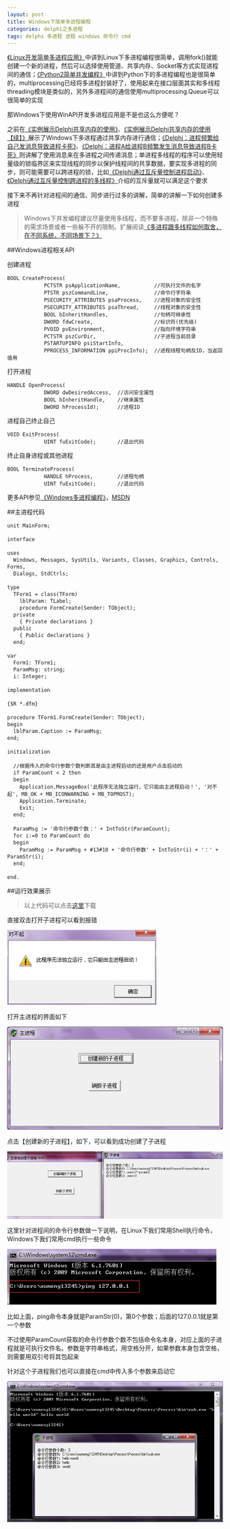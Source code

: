 ```yaml
---
layout: post
title: Windows下简单多进程编程
categories: delphi之多进程
tags: delphi 多进程 进程 windows 命令行 cmd
---
```


[《Linux开发简单多进程应用》](http://www.xumenger.com/linux-process-20170210/)中讲到Linux下多进程编程很简单，调用fork()就能创建一个新的进程，然后可以选择使用管道、共享内存、Socket等方式实现进程间的通信；[《Python2简单并发编程》](http://www.xumenger.com/python2-20170205/)中讲到Python下的多进程编程也是很简单的，multiprocessing已经将多进程封装好了，使用起来在接口层面其实和多线程threading模块是类似的，另外多进程间的通信使用multiprocessing.Queue可以很简单的实现

那Windows下使用WinAPI开发多进程应用是不是也这么方便呢？

之前在[《实例展示Delphi共享内存的使用》](http://www.xumenger.com/windows-delphi-sharemem-ipc-20160507/)、[《实例展示Delphi共享内存的使用【续】》](http://www.xumenger.com/windows-delphi-sharemem-ipc-20160511/)展示了Windows下多进程通过共享内存进行通信；[《Delphi：进程频繁给自己发消息导致进程卡死》](http://www.xumenger.com/delphi-message-1-20160521/)、[《Delphi：进程A给进程B频繁发生消息导致进程B卡死》](http://www.xumenger.com/delphi-message-2-20160521/)则讲解了使用消息来在多进程之间传递消息；单进程多线程的程序可以使用轻量级的锁临界区来实现线程的同步以保护线程间的共享数据，要实现多进程的同步，则可能需要可以跨进程的锁，比如[《Delphi通过互斥量控制进程启动》](http://www.xumenger.com/delphi-mutex-01-20160121/)、[《Delphi通过互斥量控制跨进程的多线程》](http://www.xumenger.com/delphi-mutex-02-20160121/)介绍的互斥量就可以满足这个要求

接下来不再针对进程间的通信、同步进行过多的讲解，简单的讲解一下如何创建多进程

>Windows下并发编程建议尽量使用多线程，而不要多进程，除非一个特殊的需求场景或者一些躲不开的限制。扩展阅读[《多进程跟多线程如何取舍，在不同系统，不同场景下？》](https://www.zhihu.com/question/48153562/answer/109506150)

##Windows进程相关API

创建进程

```
BOOL CreateProcess(
			PCTSTR psApplicationName, 			//可执行文件的名字
			PTSTR pszCommandLine, 				//命令行字符串
			PSECURITY_ATTRIBUTES psaProcess,   	//进程对象的安全性
			PSECURITY_ATTRIBUTES psaThread,   	//线程对象的安全性
			BOOL bInheritHandles, 				//句柄可继承性
			DWORD fdwCreate,   					//标识符(优先级)
			PVOID pvEnvironment, 				//指向环境字符串
			PCTSTR pszCurDir,   				//子进程当前目录
			PSTARTUPINFO psiStartInfo,
			PPROCESS_INFORMATION ppiProcInfo);  //进程线程句柄及ID，当返回值用
```

打开进程

```
HANDLE OpenProcess(
			DWORD dwDesiredAccess, 	//访问安全属性
			BOOL bInheritHandle, 	//继承属性
			DWORD hProcessId);   	//进程ID
```

进程自己终止自己

```
VOID ExitProcess(
			UINT fuExitCode); 		//退出代码
```

终止自身进程或其他进程

```
BOOL TerminateProcess(
			HANDLE hProcess, 		//进程句柄
			UINT fuExitCode); 		//退出代码
```

更多API参见[《Windows多进程编程》](http://blog.csdn.net/bxhj3014/article/details/2082255)，[MSDN](https://msdn.microsoft.com/zh-cn/default.aspx)

##主进程代码

```
unit MainForm;

interface

uses
  Windows, Messages, SysUtils, Variants, Classes, Graphics, Controls, Forms,
  Dialogs, StdCtrls;

type
  TForm1 = class(TForm)
    lblParam: TLabel;
    procedure FormCreate(Sender: TObject);
  private
    { Private declarations }
  public
    { Public declarations }
  end;

var
  Form1: TForm1;
  ParamMsg: string;
  i: Integer;

implementation

{$R *.dfm}

procedure TForm1.FormCreate(Sender: TObject);
begin
  lblParam.Caption := ParamMsg;
end;

initialization

  //根据传入的命令行参数个数判断其是由主进程启动的还是用户点击启动的
  if ParamCount < 2 then
  begin
    Application.MessageBox('此程序无法独立运行，它只能由主进程启动！', '对不起', MB_OK + MB_ICONWARNING + MB_TOPMOST);
    Application.Terminate;
    Exit;
  end;

  ParamMsg := '命令行参数个数：' + IntToStr(ParamCount);
  for i:=0 to ParamCount do
  begin
    ParamMsg := ParamMsg + #13#10 + '命令行参数' + IntToStr(i) + '：' + ParamStr(i);
  end;

end.
```

##运行效果展示

>以上代码可以点击[这里](../download/20170303/Process.zip)下载

直接双击打开子进程可以看到报错

![image](../media/image/2017-03-03/01.png)

打开主进程的界面如下

![image](../media/image/2017-03-03/02.png)

点击【创建新的子进程】，如下，可以看到成功创建了子进程

![image](../media/image/2017-03-03/03.png)

这里针对进程间的命令行参数做一下说明，在Linux下我们常用Shell执行命令，Windows下我们常用cmd执行一些命令

![image](../media/image/2017-03-03/04.png)

比如上面，ping命令本身就是ParamStr(0)，第0个参数；后面的127.0.0.1就是第一个参数

不过使用ParamCount获取的命令行参数个数不包括命令名本身，对应上面的子进程就是可执行文件名。参数是字符串格式，用空格分开，如果参数本身包含空格，则需要用双引号将其包起来

针对这个子进程我们也可以直接在cmd中传入多个参数来启动它

![image](../media/image/2017-03-03/05.png)
